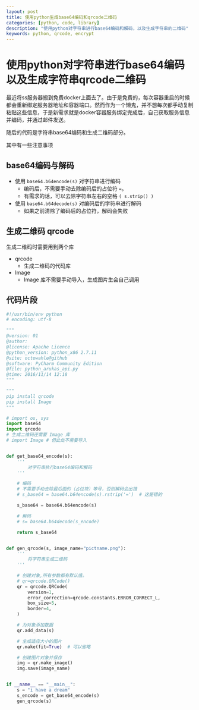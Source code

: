 ```yaml
---
layout: post
title: 使用python生成base64编码和qrcode二维码
categories: [python, code, library]
description: "使用python对字符串进行base64编码和解码，以及生成字符串的二维码"
keywords: python, qrcode, encrypt
---
```


# 使用python对字符串进行base64编码以及生成字符串qrcode二维码

最近将ss服务器搬到免费docker上面去了。由于是免费的，每次容器重启的时候都会重新绑定服务器地址和容器端口。然而作为一个懒鬼，并不想每次都手动复制粘贴这些信息，于是新需求就是docker容器服务绑定完成后，自己获取服务信息并编码，并通过邮件发送。

随后的代码是字符串base64编码和生成二维码部分。

其中有一些注意事项

## base64编码与解码

+ 使用 ` base64.b64encode(s) ` 对字符串进行编码
  + 编码后，不需要手动去除编码后的占位符 ` = `。
  + 有需求的话，可以去除字符串左右的空格 `( s.strip() )`
+ 使用 ` base64.b64decode(s) ` 对编码后的字符串进行解码
  + 如果之前清除了编码后的占位符，解码会失败

## 生成二维码 qrcode

生成二维码时需要用到两个库

+ qrcode 
  + 生成二维码的代码库
+ Image 
  + Image 库不需要手动导入，生成图片生会自己调用

## 代码片段
```python
#!/usr/bin/env python
# encoding: utf-8

"""
@version: 01
@author: 
@license: Apache Licence 
@python_version: python_x86 2.7.11
@site: octowahle@github
@software: PyCharm Community Edition
@file: python_arukas_api.py
@time: 2016/11/14 12:18
"""

"""
pip install qrcode
pip install Image
"""

# import os, sys
import base64
import qrcode
# 生成二维码还需要 Image 库
# import Image # 但此处不需要导入


def get_base64_encode(s):
    '''
        对字符串执行base64编码和解码
    '''

    # 编码
    # 不需要手动去除最后面的（占位符）等号，否则解码会出错
    # s_base64 = base64.b64encode(s).rstrip('=')  # 这是错的

    s_base64 = base64.b64encode(s)

    # 解码
    # s= base64.b64decode(s_encode)

    return s_base64


def gen_qrcode(s, image_name="pictname.png"):
    '''
        将字符串生成二维码
    '''

    # 创建对象,所有参数都有默认值。
    # qr=qrcode.QRCode()
    qr = qrcode.QRCode(
        version=1,
        error_correction=qrcode.constants.ERROR_CORRECT_L,
        box_size=5,
        border=4,
    )

    # 为对象添加数据
    qr.add_data(s)

    # 生成适应大小的图片
    qr.make(fit=True)  # 可以省略

    # 创建图片对象并保存
    img = qr.make_image()
    img.save(image_name)


if __name__ == "__main__":
    s = "i have a dream"
    s_encode = get_base64_encode(s)
    gen_qrcode(s)


```
